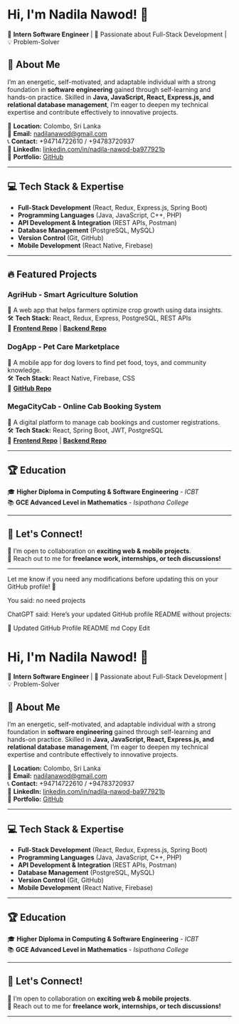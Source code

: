 # Hi, I'm Nadila Nawod! 👋

🚀 **Intern Software Engineer** | 🌱 Passionate about Full-Stack Development | 💡 Problem-Solver

## 🔹 About Me
I’m an energetic, self-motivated, and adaptable individual with a strong foundation in **software engineering** gained through self-learning and hands-on practice. Skilled in **Java, JavaScript, React, Express.js, and relational database management**, I’m eager to deepen my technical expertise and contribute effectively to innovative projects.

📍 **Location:** Colombo, Sri Lanka  
📧 **Email:** [nadilanawod@gmail.com](mailto:nadilanawod@gmail.com)  
📞 **Contact:** +94714722610 / +94783720937  
🔗 **LinkedIn:** [linkedin.com/in/nadila-nawod-ba977921b](https://www.linkedin.com/in/nadila-nawod-ba977921b/)  
📂 **Portfolio:** [GitHub](https://github.com/nadila2k)  

---

## 💻 Tech Stack & Expertise
- **Full-Stack Development** (React, Redux, Express.js, Spring Boot)
- **Programming Languages** (Java, JavaScript, C++, PHP)
- **API Development & Integration** (REST APIs, Postman)
- **Database Management** (PostgreSQL, MySQL)
- **Version Control** (Git, GitHub)
- **Mobile Development** (React Native, Firebase)

---

## 🔥 Featured Projects
### **AgriHub - Smart Agriculture Solution**
🌱 A web app that helps farmers optimize crop growth using data insights.  
🛠️ **Tech Stack:** React, Redux, Express, PostgreSQL, REST APIs  
🔗 **[Frontend Repo](https://github.com/nadila2k/Agri_Connect_frontend.git)** | **[Backend Repo](https://github.com/nadila2k/agrihub-backend-api.git)**  

### **DogApp - Pet Care Marketplace**
🐶 A mobile app for dog lovers to find pet food, toys, and community knowledge.  
🛠️ **Tech Stack:** React Native, Firebase, CSS  
🔗 **[GitHub Repo](https://github.com/nadila2k/DogFoodApp.git)**  

### **MegaCityCab - Online Cab Booking System**
🚖 A digital platform to manage cab bookings and customer registrations.  
🛠️ **Tech Stack:** React, Spring Boot, JWT, PostgreSQL  
🔗 **[Frontend Repo](https://github.com/nadila2k/MegaCityCabClient)** | **[Backend Repo](https://github.com/nadila2k/MegaCityCabApi)**  

---

## 🏆 Education
🎓 **Higher Diploma in Computing & Software Engineering** - *ICBT*  
📚 **GCE Advanced Level in Mathematics** - *Isipathana College*  

---

## 🤝 Let's Connect!
💬 I’m open to collaboration on **exciting web & mobile projects**.  
📩 Reach out to me for **freelance work, internships, or tech discussions!**  

---

Let me know if you need any modifications before updating this on your GitHub profile! 🚀






You said:
no need projects 


ChatGPT said:
Here’s your updated GitHub profile README without projects:

📌 Updated GitHub Profile README
md
Copy
Edit
# Hi, I'm Nadila Nawod! 👋

🚀 **Intern Software Engineer** | 🌱 Passionate about Full-Stack Development | 💡 Problem-Solver

## 🔹 About Me
I’m an energetic, self-motivated, and adaptable individual with a strong foundation in **software engineering** gained through self-learning and hands-on practice. Skilled in **Java, JavaScript, React, Express.js, and relational database management**, I’m eager to deepen my technical expertise and contribute effectively to innovative projects.

📍 **Location:** Colombo, Sri Lanka  
📧 **Email:** [nadilanawod@gmail.com](mailto:nadilanawod@gmail.com)  
📞 **Contact:** +94714722610 / +94783720937  
🔗 **LinkedIn:** [linkedin.com/in/nadila-nawod-ba977921b](https://www.linkedin.com/in/nadila-nawod-ba977921b/)  
📂 **Portfolio:** [GitHub](https://github.com/nadila2k)  

---

## 💻 Tech Stack & Expertise
- **Full-Stack Development** (React, Redux, Express.js, Spring Boot)
- **Programming Languages** (Java, JavaScript, C++, PHP)
- **API Development & Integration** (REST APIs, Postman)
- **Database Management** (PostgreSQL, MySQL)
- **Version Control** (Git, GitHub)
- **Mobile Development** (React Native, Firebase)

---

## 🏆 Education
🎓 **Higher Diploma in Computing & Software Engineering** - *ICBT*  
📚 **GCE Advanced Level in Mathematics** - *Isipathana College*  

---

## 🤝 Let's Connect!
💬 I’m open to collaboration on **exciting web & mobile projects**.  
📩 Reach out to me for **freelance work, internships, or tech discussions!**  

---
